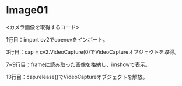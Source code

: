 # Image01
<カメラ画像を取得するコード>


1行目：import cv2でopencvをインポート。

3行目：cap = cv2.VideoCapture(0)でVideoCaptureオブジェクトを取得。

7~9行目：frameに読み取った画像を格納し、imshowで表示。

13行目：cap.release()でVideoCaptureオブジェクトを解放。
